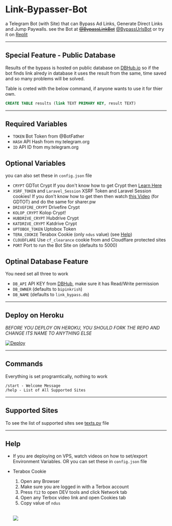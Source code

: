 # Link-Bypasser-Bot

a Telegram Bot (with Site) that can Bypass Ad Links, Generate Direct Links and Jump Paywalls. see the Bot at
~~[@BypassLinkBot](https://t.me/BypassLinkBot)~~ [@BypassUrlsBot](https://t.me/AdsLinkBypassBot) or try it on [Replit](https://replit.com/@bipinkrish/Link-Bypasser#app.py)

---

## Special Feature - Public Database

Results of the bypass is hosted on public database on [DBHub.io](https://dbhub.io/bipinkrish/link_bypass.db) so if the bot finds link alredy in database it uses the result from the same, time saved and so many problems will be solved.

Table is creted with the below command, if anyone wants to use it for thier own.

```sql
CREATE TABLE results (link TEXT PRIMARY KEY, result TEXT)
```

---

## Required Variables

- `TOKEN` Bot Token from @BotFather
- `HASH` API Hash from my.telegram.org
- `ID` API ID from my.telegram.org

## Optional Variables
you can also set these in `config.json` file

- `CRYPT` GDTot Crypt If you don't know how to get Crypt then [Learn Here](https://www.youtube.com/watch?v=EfZ29CotRSU)
- `XSRF_TOKEN` and `Laravel_Session` XSRF Token and Laravel Session cookies! If you don't know how to get then then watch [this Video](https://www.youtube.com/watch?v=EfZ29CotRSU) (for GDTOT) and do the same for sharer.pw
- `DRIVEFIRE_CRYPT` Drivefire Crypt
- `KOLOP_CRYPT`  Kolop Crypt!
- `HUBDRIVE_CRYPT` Hubdrive Crypt
- `KATDRIVE_CRYPT` Katdrive Crypt
- `UPTOBOX_TOKEN` Uptobox Token
- `TERA_COOKIE` Terabox Cookie (only `ndus` value) (see [Help](#help))
- `CLOUDFLARE` Use `cf_clearance` cookie from and Cloudflare protected sites
- `PORT` Port to run the Bot Site on (defaults to 5000)

## Optinal Database Feature
You need set all three to work

- `DB_API` API KEY from [DBHub](https://dbhub.io/pref), make sure it has Read/Write permission
- `DB_OWNER` (defaults to `bipinkrish`)
- `DB_NAME` (defaults to `link_bypass.db`)

---

## Deploy on Heroku

*BEFORE YOU DEPLOY ON HEROKU, YOU SHOULD FORK THE REPO AND CHANGE ITS NAME TO ANYTHING ELSE*<br>

[![Deploy](https://www.herokucdn.com/deploy/button.svg)](https://heroku.com/deploy?template=https://github.com/bipinkrish/Link-Bypasser-Bot)</br>

---

## Commands

Everything is set programtically, nothing to work

```
/start - Welcome Message
/help - List of All Supported Sites
```

---

## Supported Sites

To see the list of supported sites see [texts.py](https://github.com/bipinkrish/Link-Bypasser-Bot/blob/main/texts.py) file

---

## Help

* If you are deploying on VPS, watch videos on how to set/export Environment Variables. OR you can set these in `config.json` file
* Terabox Cookie

    1. Open any Browser
    2. Make sure you are logged in with a Terbox account
    3. Press `f12` to open DEV tools and click Network tab
    4. Open any Terbox video link and open Cookies tab
    5. Copy value of `ndus`
   
   <br>

   ![](https://i.ibb.co/hHBZM5m/Screenshot-113.png)
